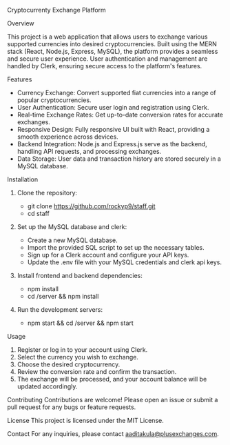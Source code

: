 Cryptocurrenty Exchange Platform

Overview

This project is a web application that allows users to exchange various supported currencies into desired cryptocurrencies. 
Built using the MERN stack (React, Node.js, Express, MySQL), the platform provides a seamless and secure user experience.
User authentication and management are handled by Clerk, ensuring secure access to the platform's features.

Features
- Currency Exchange: Convert supported fiat currencies into a range of popular cryptocurrencies.
- User Authentication: Secure user login and registration using Clerk.
- Real-time Exchange Rates: Get up-to-date conversion rates for accurate exchanges.
- Responsive Design: Fully responsive UI built with React, providing a smooth experience across devices.
- Backend Integration: Node.js and Express.js serve as the backend, handling API requests, and processing exchanges.
- Data Storage: User data and transaction history are stored securely in a MySQL database.

Installation
1. Clone the repository:
    - git clone https://github.com/rockyp9/staff.git
    - cd staff

2. Set up the MySQL database and clerk:
    - Create a new MySQL database.
    - Import the provided SQL script to set up the necessary tables.
    - Sign up for a Clerk account and configure your API keys.
    - Update the .env file with your MySQL credentials and clerk api keys.

3. Install frontend and backend dependencies:
    - npm install
    - cd /server && npm install

4. Run the development servers:
    - npm start && cd /server && npm start

Usage
1. Register or log in to your account using Clerk.
2. Select the currency you wish to exchange.
3. Choose the desired cryptocurrency.
4. Review the conversion rate and confirm the transaction.
5. The exchange will be processed, and your account balance will be updated accordingly.

Contributing
Contributions are welcome! Please open an issue or submit a pull request for any bugs or feature requests.

License
This project is licensed under the MIT License.

Contact
For any inquiries, please contact aaditakula@plusexchanges.com.